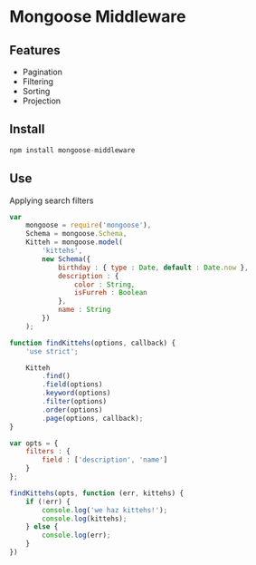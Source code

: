 # Mongoose Middleware

## Features

* Pagination
* Filtering
* Sorting
* Projection

## Install

```Javascript
npm install mongoose-middleware
```

## Use

Applying search filters

```Javascript
var
	mongoose = require('mongoose'),
	Schema = mongoose.Schema,
	Kitteh = mongoose.model(
		'kittehs',
		new Schema({
			birthday : { type : Date, default : Date.now },
			description : {
				color : String,
				isFurreh : Boolean
			},
			name : String
		})
	);

function findKittehs(options, callback) {
	'use strict';

	Kitteh
		.find()
		.field(options)
		.keyword(options)
		.filter(options)
		.order(options)
		.page(options, callback);
}

var opts = {
	filters : {
		field : ['description', 'name']
	}
};

findKittehs(opts, function (err, kittehs) {
	if (!err) {
		console.log('we haz kittehs!');
		console.log(kittehs);
	} else {
		console.log(err);
	}
})
```

